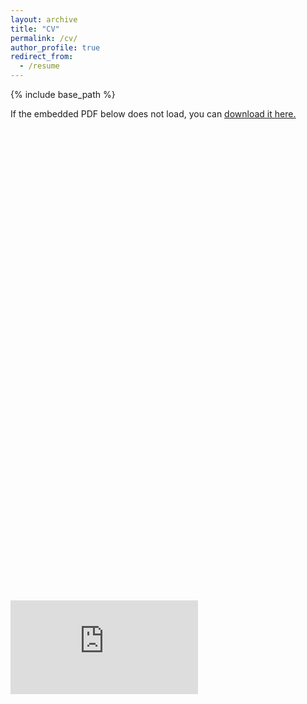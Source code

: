 ```yaml
---
layout: archive
title: "CV"
permalink: /cv/
author_profile: true
redirect_from:
  - /resume
---
```


{% include base_path %}

If the embedded PDF below does not load, you can
<u>
  <a href="https://stuartgeiger.com/geiger-cv.pdf">download it here.</a>
</u>
<br>
<div class="fluid-width-video-wrapper" style="padding-top: 150%;">
  <embed src="https://stuartgeiger.com/geiger-cv.pdf" type="application/pdf" id="fitvid0">
</div>
